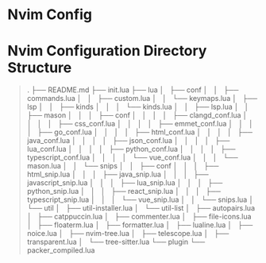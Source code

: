 # Nvim Config

# Nvim Configuration Directory Structure

> .
> ├── README.md
> ├── init.lua
> ├── lua
> │   ├── conf
> │   │   ├── commands.lua
> │   │   ├── custom.lua
> │   │   └── keymaps.lua
> │   ├── lsp
> │   │   ├── kinds
> │   │   │   └── kinds.lua
> │   │   ├── lsp.lua
> │   │   ├── mason
> │   │   │   ├── conf
> │   │   │   │   ├── clangd_conf.lua
> │   │   │   │   ├── css_conf.lua
> │   │   │   │   ├── emmet_conf.lua
> │   │   │   │   ├── go_conf.lua
> │   │   │   │   ├── html_conf.lua
> │   │   │   │   ├── java_conf.lua
> │   │   │   │   ├── json_conf.lua
> │   │   │   │   ├── lua_conf.lua
> │   │   │   │   ├── python_conf.lua
> │   │   │   │   ├── typescript_conf.lua
> │   │   │   │   └── vue_conf.lua
> │   │   │   └── mason.lua
> │   │   └── snips
> │   │   ├── conf
> │   │   │   ├── html_snip.lua
> │   │   │   ├── java_snip.lua
> │   │   │   ├── javascript_snip.lua
> │   │   │   ├── lua_snip.lua
> │   │   │   ├── python_snip.lua
> │   │   │   ├── react_snip.lua
> │   │   │   ├── typescript_snip.lua
> │   │   │   └── vue_snip.lua
> │   │   └── snips.lua
> │   └── util
> │   ├── util-installer.lua
> │   └── util-list
> │   ├── autopairs.lua
> │   ├── catppuccin.lua
> │   ├── commenter.lua
> │   ├── file-icons.lua
> │   ├── floaterm.lua
> │   ├── formatter.lua
> │   ├── lualine.lua
> │   ├── noice.lua
> │   ├── nvim-tree.lua
> │   ├── telescope.lua
> │   ├── transparent.lua
> │   └── tree-sitter.lua
> └── plugin
> └── packer_compiled.lua
